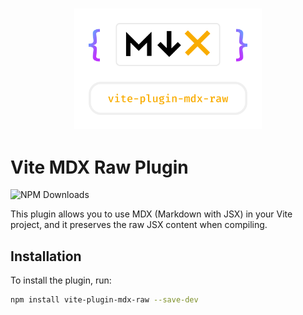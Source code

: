 <h3 align="center">
	<img src="./public/logo.svg" width="300" alt="Logo"/><br/>
</h3>

# Vite MDX Raw Plugin

![NPM Downloads](https://img.shields.io/npm/dw/vite-plugin-mdx-raw)

This plugin allows you to use MDX (Markdown with JSX) in your Vite project, and it preserves the raw JSX content when compiling.

## Installation

To install the plugin, run:

```bash
npm install vite-plugin-mdx-raw --save-dev
```
